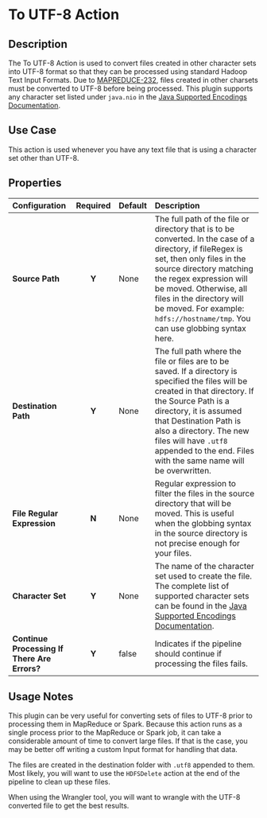 # To UTF-8 Action


Description
-----------
The To UTF-8 Action is used to convert files created in other character sets
into UTF-8 format so that they can be processed using standard Hadoop Text Input Formats.
Due to [MAPREDUCE-232](https://issues.apache.org/jira/browse/MAPREDUCE-232), files created
in other charsets must be converted to UTF-8 before being processed. This plugin supports
any character set listed under ``java.nio`` in 
the [Java Supported Encodings Documentation](https://docs.oracle.com/javase/8/docs/technotes/guides/intl/encoding.doc.html).

Use Case
--------
This action is used whenever you have any text file that is using a character set other than UTF-8.

Properties
----------
| Configuration | Required | Default | Description |
| :------------ | :------: | :------ | :---------- |
| **Source Path** | **Y** | None | The full path of the file or directory that is to be converted. In the case of a directory, if fileRegex is set, then only files in the source directory matching the regex expression will be moved. Otherwise, all files in the directory will be moved. For example: `hdfs://hostname/tmp`. You can use globbing syntax here. |
| **Destination Path** | **Y** | None | The full path where the file or files are to be saved. If a directory is specified the files will be created in that directory. If the Source Path is a directory, it is assumed that Destination Path is also a directory. The new files will have ``.utf8`` appended to the end. Files with the same name will be overwritten. |
| **File Regular Expression** | **N** | None | Regular expression to filter the files in the source directory that will be moved. This is useful when the globbing syntax in the source directory is not precise enough for your files. |
| **Character Set** | **Y** | None| The name of the character set used to create the file. The complete list of supported character sets can be found in the [Java Supported Encodings Documentation](https://docs.oracle.com/javase/8/docs/technotes/guides/intl/encoding.doc.html). |
| **Continue Processing If There Are Errors?** | **Y** | false | Indicates if the pipeline should continue if processing the files fails. |

Usage Notes
-----------

This plugin can be very useful for converting sets of files to UTF-8 prior to processing them in MapReduce or Spark. Because this action runs as a single process prior to the MapReduce or Spark job, it can take a considerable amount of time to convert large files. If that is the case, you may be better off writing a custom Input format for handling that data.
 
The files are created in the destination folder with ``.utf8`` appended to them. Most likely, you will want to use the ``HDFSDelete`` action at the end of the pipeline to clean up these files.

When using the Wrangler tool, you will want to wrangle with the UTF-8 converted file to get the best results.
